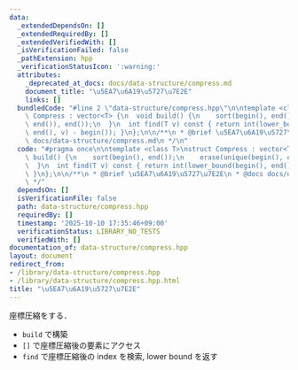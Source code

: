 ```yaml
---
data:
  _extendedDependsOn: []
  _extendedRequiredBy: []
  _extendedVerifiedWith: []
  _isVerificationFailed: false
  _pathExtension: hpp
  _verificationStatusIcon: ':warning:'
  attributes:
    _deprecated_at_docs: docs/data-structure/compress.md
    document_title: "\u5EA7\u6A19\u5727\u7E2E"
    links: []
  bundledCode: "#line 2 \"data-structure/compress.hpp\"\n\ntemplate <class T>\nstruct\
    \ Compress : vector<T> {\n  void build() {\n    sort(begin(), end());\n    erase(unique(begin(),\
    \ end()), end());\n  }\n  int find(T v) const { return int(lower_bound(begin(),\
    \ end(), v) - begin()); }\n};\n\n/**\n * @brief \u5EA7\u6A19\u5727\u7E2E\n * @docs\
    \ docs/data-structure/compress.md\n */\n"
  code: "#pragma once\n\ntemplate <class T>\nstruct Compress : vector<T> {\n  void\
    \ build() {\n    sort(begin(), end());\n    erase(unique(begin(), end()), end());\n\
    \  }\n  int find(T v) const { return int(lower_bound(begin(), end(), v) - begin());\
    \ }\n};\n\n/**\n * @brief \u5EA7\u6A19\u5727\u7E2E\n * @docs docs/data-structure/compress.md\n\
    \ */"
  dependsOn: []
  isVerificationFile: false
  path: data-structure/compress.hpp
  requiredBy: []
  timestamp: '2025-10-10 17:35:46+09:00'
  verificationStatus: LIBRARY_NO_TESTS
  verifiedWith: []
documentation_of: data-structure/compress.hpp
layout: document
redirect_from:
- /library/data-structure/compress.hpp
- /library/data-structure/compress.hpp.html
title: "\u5EA7\u6A19\u5727\u7E2E"
---
```

座標圧縮をする．

- `build` で構築
- `[]` で座標圧縮後の要素にアクセス
- `find` で座標圧縮後の index を検索, lower bound を返す
